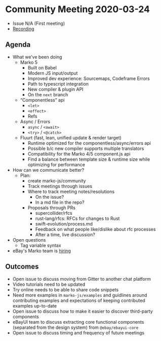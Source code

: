 # Community Meeting 2020-03-24

- Issue N/A (First meeting)
- [Recording](https://www.youtube.com/watch?v=ysgA4EHwISA)

## Agenda

- What we’ve been doing
  - Marko 5
    - Built on Babel
    - Modern JS input/output
    - Improved dev experience: Sourcemaps,  Codeframe Errors
    - Path to typescript integration
    - New compiler & plugin API
    - On the `next` branch
  - “Componentless” api
    - `<let>`
    - `<effect>`
    - Refs
  - Async / Errors
    - `async` / `<await>`
    - `<try>` / `<@catch>`
  - Fluurt (fast, lean, unified update & render target)
    - Runtime optimized for the componentless/async/errors api
    - Possible b/c new compiler supports multiple translators
    - Compatibility for the Marko 4/5 component.js api
    - Find a balance between template size & runtime size while optimizing for performance
- How can we communicate better?
  - Plan:
    - create marko-js/community
    - Track meetings through issues
    - Where to track meeting notes/resolutions
      - On the issue?
      - In a md file in the repo?
    - Proposals through PRs
      - supercollider/rfcs
      - rust-lang/rfcs: RFCs for changes to Rust
      - swift-evolution/process.md
      - Feedback on what people like/dislike about rfc processes
      - After a time, live discussion?
- Open questions
  - Tag variable syntax
- eBay's Marko team is [hiring](https://jobs.ebayinc.com/job/san-jose/frontend-engineer/403/15806589)

## Outcomes

- Open issue to discuss moving from Gitter to another chat platform
- Video tutorials need to be updated
- Try online needs to be able to share code snippets
- Need more examples in `marko-js/examples` and guidlines around contributing examples and expectations of keeping contributed examples up-to-date
- Open issue to discuss how to make it easier to discover third-party components
- eBayUI team to discuss extracting core functional components (separated from the design system) from `@ebay/ebayui-core`
- Open issue to discuss timing and frequency of future meetings
